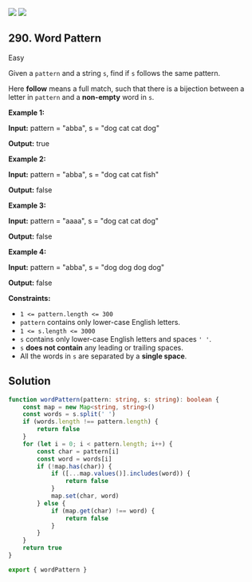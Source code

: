 [![](https://img.shields.io/github/stars/LeetCode-Top-Interview-150/LeetCode-Top-Interview-150?label=Stars&style=flat-square)](https://github.com/LeetCode-Top-Interview-150/LeetCode-Top-Interview-150)
[![](https://img.shields.io/github/forks/LeetCode-Top-Interview-150/LeetCode-Top-Interview-150?label=Fork%20me%20on%20GitHub%20&style=flat-square)](https://github.com/LeetCode-Top-Interview-150/LeetCode-Top-Interview-150/fork)

## 290\. Word Pattern

Easy

Given a `pattern` and a string `s`, find if `s` follows the same pattern.

Here **follow** means a full match, such that there is a bijection between a letter in `pattern` and a **non-empty** word in `s`.

**Example 1:**

**Input:** pattern = "abba", s = "dog cat cat dog"

**Output:** true 

**Example 2:**

**Input:** pattern = "abba", s = "dog cat cat fish"

**Output:** false 

**Example 3:**

**Input:** pattern = "aaaa", s = "dog cat cat dog"

**Output:** false 

**Example 4:**

**Input:** pattern = "abba", s = "dog dog dog dog"

**Output:** false 

**Constraints:**

*   `1 <= pattern.length <= 300`
*   `pattern` contains only lower-case English letters.
*   `1 <= s.length <= 3000`
*   `s` contains only lower-case English letters and spaces `' '`.
*   `s` **does not contain** any leading or trailing spaces.
*   All the words in `s` are separated by a **single space**.

## Solution

```typescript
function wordPattern(pattern: string, s: string): boolean {
    const map = new Map<string, string>()
    const words = s.split(' ')
    if (words.length !== pattern.length) {
        return false
    }
    for (let i = 0; i < pattern.length; i++) {
        const char = pattern[i]
        const word = words[i]
        if (!map.has(char)) {
            if ([...map.values()].includes(word)) {
                return false
            }
            map.set(char, word)
        } else {
            if (map.get(char) !== word) {
                return false
            }
        }
    }
    return true
}

export { wordPattern }
```